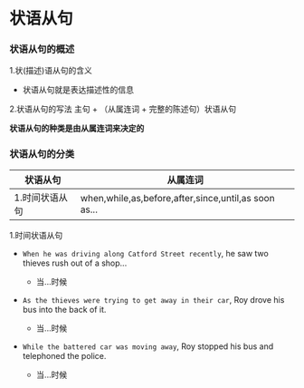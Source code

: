 # 状语从句

### 状语从句的概述

1.状(描述)语从句的含义
* 状语从句就是表达描述性的信息

2.状语从句的写法
主句 + （从属连词 + 完整的陈述句）状语从句

**状语从句的种类是由从属连词来决定的**

### 状语从句的分类

状语从句|从属连词
-|-
1.时间状语从句|when,while,as,before,after,since,until,as soon as...




1.时间状语从句
* `When he was driving along Catford Street recently`, he saw two thieves rush out of a shop...
  * 当...时候 

* `As the thieves were trying to get away in their car`, Roy drove his bus into the back of it.
  * 当...时候  

* `While the battered car was moving away`, Roy stopped his bus and telephoned the police.
  * 当...时候  
